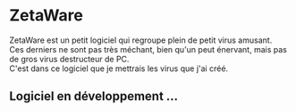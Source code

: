 # ZetaWare
ZetaWare est un petit logiciel qui regroupe plein de petit virus amusant. <br>
Ces derniers ne sont pas très méchant, bien qu'un peut énervant, mais pas de gros virus destructeur de PC. <br>
C'est dans ce logiciel que je mettrais les virus que j'ai créé.

## Logiciel en développement ...
